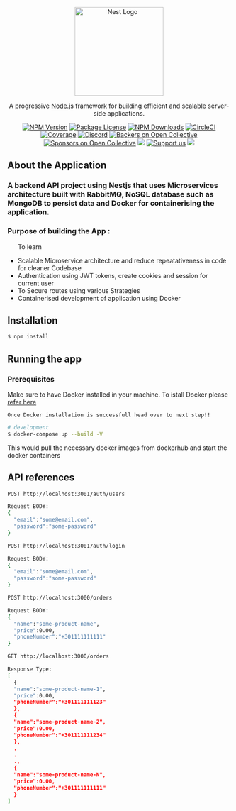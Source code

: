 <p align="center">
  <a href="http://nestjs.com/" target="blank"><img src="https://nestjs.com/img/logo-small.svg" width="200" alt="Nest Logo" /></a>
</p>

[circleci-image]: https://img.shields.io/circleci/build/github/nestjs/nest/master?token=abc123def456
[circleci-url]: https://circleci.com/gh/nestjs/nest

  <p align="center">A progressive <a href="http://nodejs.org" target="_blank">Node.js</a> framework for building efficient and scalable server-side applications.</p>
    <p align="center">
<a href="https://www.npmjs.com/~nestjscore" target="_blank"><img src="https://img.shields.io/npm/v/@nestjs/core.svg" alt="NPM Version" /></a>
<a href="https://www.npmjs.com/~nestjscore" target="_blank"><img src="https://img.shields.io/npm/l/@nestjs/core.svg" alt="Package License" /></a>
<a href="https://www.npmjs.com/~nestjscore" target="_blank"><img src="https://img.shields.io/npm/dm/@nestjs/common.svg" alt="NPM Downloads" /></a>
<a href="https://circleci.com/gh/nestjs/nest" target="_blank"><img src="https://img.shields.io/circleci/build/github/nestjs/nest/master" alt="CircleCI" /></a>
<a href="https://coveralls.io/github/nestjs/nest?branch=master" target="_blank"><img src="https://coveralls.io/repos/github/nestjs/nest/badge.svg?branch=master#9" alt="Coverage" /></a>
<a href="https://discord.gg/G7Qnnhy" target="_blank"><img src="https://img.shields.io/badge/discord-online-brightgreen.svg" alt="Discord"/></a>
<a href="https://opencollective.com/nest#backer" target="_blank"><img src="https://opencollective.com/nest/backers/badge.svg" alt="Backers on Open Collective" /></a>
<a href="https://opencollective.com/nest#sponsor" target="_blank"><img src="https://opencollective.com/nest/sponsors/badge.svg" alt="Sponsors on Open Collective" /></a>
  <a href="https://paypal.me/kamilmysliwiec" target="_blank"><img src="https://img.shields.io/badge/Donate-PayPal-ff3f59.svg"/></a>
    <a href="https://opencollective.com/nest#sponsor"  target="_blank"><img src="https://img.shields.io/badge/Support%20us-Open%20Collective-41B883.svg" alt="Support us"></a>
  <a href="https://twitter.com/nestframework" target="_blank"><img src="https://img.shields.io/twitter/follow/nestframework.svg?style=social&label=Follow"></a>
</p>
  <!--[![Backers on Open Collective](https://opencollective.com/nest/backers/badge.svg)](https://opencollective.com/nest#backer)
  [![Sponsors on Open Collective](https://opencollective.com/nest/sponsors/badge.svg)](https://opencollective.com/nest#sponsor)-->

## About the Application
<h3>A backend API project using Nestjs that uses Microservices architecture built with RabbitMQ, NoSQL database such as MongoDB to persist data and Docker for containerising the application.</h3>
<h3>Purpose of building the App :</h3>
<ul>
<p>To learn</p>
<li>Scalable Microservice architecture and reduce repeatativeness in code for cleaner Codebase</li>
<li>Authentication using JWT tokens, create cookies and session for current user</li>
<li>To Secure routes using various Strategies</li>
<li>Containerised development of application using Docker</li>
</ul>


## Installation

```bash
$ npm install
```

## Running the app

### Prerequisites
Make sure to have Docker installed in your machine.
To istall Docker please [refer here](https://docs.docker.com/engine/install/)

```Once Docker installation is successfull head over to next step!!```

```bash
# development
$ docker-compose up --build -V
```
This would pull the necessary docker images from dockerhub and start the docker containers

## API references

```sh
POST http://localhost:3001/auth/users

Request BODY:
{
  "email":"some@email.com",
  "password":"some-password"
}
```

```sh
POST http://localhost:3001/auth/login

Request BODY:
{
  "email":"some@email.com",
  "password":"some-password"
}
```

```sh
POST http://localhost:3000/orders

Request BODY:
{
  "name":"some-product-name",
  "price":0.00,
  "phoneNumber":"+301111111111"
}
```

```sh
GET http://localhost:3000/orders

Response Type:
[
  {
  "name":"some-product-name-1",
  "price":0.00,
  "phoneNumber":"+301111111123"
  },
  {
  "name":"some-product-name-2",
  "price":0.00,
  "phoneNumber":"+301111111234"
  },
  .
  .
  .,
  {
  "name":"some-product-name-N",
  "price":0.00,
  "phoneNumber":"+301111111111"
  }
]
```
